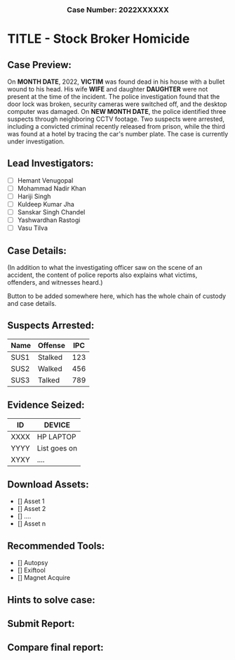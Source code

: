 <h3 align="center"> Case Number: 2022XXXXXX</h3>

# TITLE - Stock Broker Homicide

## Case Preview:
On **MONTH DATE**, 2022, **VICTIM** was found dead in his house with a bullet wound to his head. His wife **WIFE** and daughter **DAUGHTER** were not present 
at the time of the incident. The police investigation found that the door lock was broken, security cameras were switched off, and the desktop computer 
was damaged. On **NEW MONTH DATE**, the police identified three suspects through neighboring CCTV footage. Two suspects were arrested, including a convicted criminal 
recently released from prison, while the third was found at a hotel by tracing the car's number plate. The case is currently under investigation.

## Lead Investigators:
- [ ] Hemant Venugopal
- [ ] Mohammad Nadir Khan
- [ ] Hariji Singh
- [ ] Kuldeep Kumar Jha
- [ ] Sanskar Singh Chandel
- [ ] Yashwardhan Rastogi
- [ ] Vasu Tilva

## Case Details:
(In addition to what the investigating officer saw on the scene of an accident, the content of police reports also explains what victims, 
offenders, and witnesses heard.)

**<Download report in PDF FORM>** Button to be added somewhere here, which has the whole chain of custody and case details.

## Suspects Arrested:
  | Name | Offense | IPC |
  | ---- | ------- | --- |
  | SUS1 | Stalked | 123 |
  | SUS2 | Walked | 456 |
  | SUS3 | Talked | 789 |

## Evidence Seized:
| ID | DEVICE |
|------|---------------|
|XXXX| HP LAPTOP |
|YYYY| List goes on|
| XYXY | ....|

## Download Assets:
  - [] Asset 1
  - [] Asset 2
  - [] ....
  - [] Asset n

## Recommended Tools:
  - [] Autopsy
  - [] Exiftool
  - [] Magnet Acquire
  
## Hints to solve case:
  
  
## Submit Report:
  
## Compare final report:
